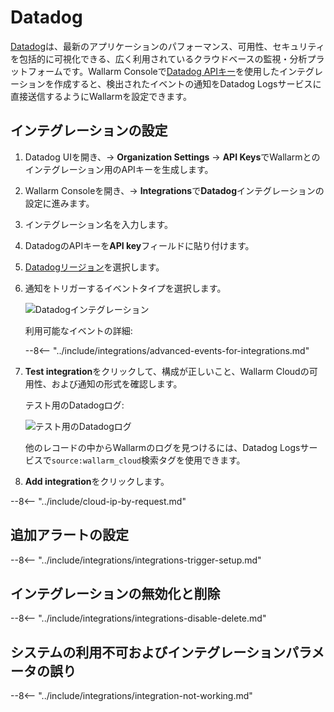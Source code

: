 # Datadog

[Datadog](https://www.datadoghq.com/)は、最新のアプリケーションのパフォーマンス、可用性、セキュリティを包括的に可視化できる、広く利用されているクラウドベースの監視・分析プラットフォームです。Wallarm Consoleで[Datadog APIキー](https://docs.datadoghq.com/account_management/api-app-keys/)を使用したインテグレーションを作成すると、検出されたイベントの通知をDatadog Logsサービスに直接送信するようにWallarmを設定できます。

## インテグレーションの設定

1. Datadog UIを開き、→ **Organization Settings** → **API Keys**でWallarmとのインテグレーション用のAPIキーを生成します。
1. Wallarm Consoleを開き、→ **Integrations**で**Datadog**インテグレーションの設定に進みます。
1. インテグレーション名を入力します。
1. DatadogのAPIキーを**API key**フィールドに貼り付けます。
1. [Datadogリージョン](https://docs.datadoghq.com/getting_started/site/)を選択します。
1. 通知をトリガーするイベントタイプを選択します。

    ![Datadogインテグレーション](../../../images/user-guides/settings/integrations/add-datadog-integration.png)

    利用可能なイベントの詳細:

    --8<-- "../include/integrations/advanced-events-for-integrations.md"

1. **Test integration**をクリックして、構成が正しいこと、Wallarm Cloudの可用性、および通知の形式を確認します。

    テスト用のDatadogログ:

    ![テスト用のDatadogログ](../../../images/user-guides/settings/integrations/test-datadog-vuln-detected.png)

    他のレコードの中からWallarmのログを見つけるには、Datadog Logsサービスで`source:wallarm_cloud`検索タグを使用できます。

1. **Add integration**をクリックします。

--8<-- "../include/cloud-ip-by-request.md"

## 追加アラートの設定

--8<-- "../include/integrations/integrations-trigger-setup.md"

## インテグレーションの無効化と削除

--8<-- "../include/integrations/integrations-disable-delete.md"

## システムの利用不可およびインテグレーションパラメータの誤り

--8<-- "../include/integrations/integration-not-working.md"